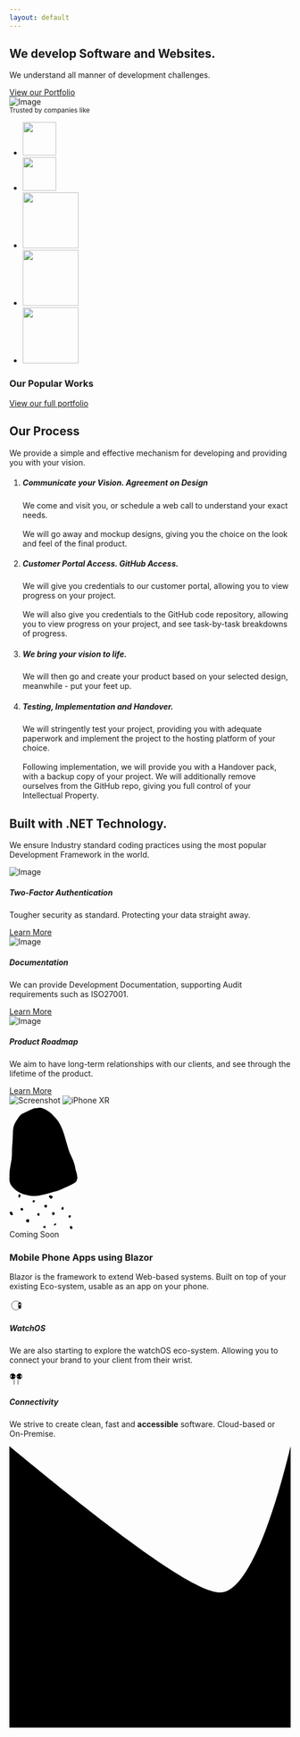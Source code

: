 ```yaml
---
layout: default
---
```


<section class="pb-0 pt-3 mt-2 pt-lg-6">
    <div class="container border-bottom">
        <div class="row align-items-center justify-content-between">
            <div class="col-lg-6 col-xl-5 text-center px-md-6 px-lg-0">
                <h1 class="display-4">We develop Software and Websites.</h1>
                <p class="lead">
                    We understand all manner of development challenges.
                </p>
                <a href="~/portfolio/" class="btn btn-primary btn-lg mt-3">View our Portfolio</a>
            </div>
            <div class="col-lg-6">
                <div class="row justify-content-center">
                    <div class="col-lg-12 col-8 mt-4 mt-lg-0">
                        <img src="~/assets/img/mobile-app-1.jpg" alt="Image" data-aos="fade-left" class="aos-init aos-animate">
                    </div>
                </div>
            </div>
        </div>
    </div>
</section>
<section>
    <div class="container">
        <div class="row text-center mb-5">
            <div class="col">
                <small class="text-uppercase">Trusted by companies like</small>
            </div>
        </div>
        <div class="row">
            <div class="col">
                <ul class="d-flex flex-wrap justify-content-center list-unstyled">
                    <li class="mx-4 mb-5 aos-init aos-animate" data-aos="fade-up" data-aos-delay="100">
                        <img src="~/assets/img/logos/morsonprojects.svg" class="mt-2" height="60" />
                    </li>
                    <li class="mx-4 mb-5 aos-init aos-animate" data-aos="fade-up" data-aos-delay="100">
                        <img src="~/assets/img/logos/splice.svg" height="60" class="mt-2" />
                    </li>
                    <li class="mx-4 mb-5 aos-init aos-animate" data-aos="fade-up" data-aos-delay="100">
                        <img src="~/assets/branding/portfolio/butterflies-and-fairytales/logo-grey.svg" height="100" />
                    </li>
                    <li class="mx-4 mb-5 aos-init aos-animate" data-aos="fade-up" data-aos-delay="100">
                        <img src="~/assets/branding/portfolio/simply-skin/logo-grey.svg" height="100" />
                    </li>
                    <li class="mx-4 mb-5 aos-init aos-animate" data-aos="fade-up" data-aos-delay="100">
                        <img src="~/assets/branding/portfolio/the-style-loft/logo-grey.svg" height="100" />
                    </li>
                </ul>
            </div>
        </div>
    </div>
</section>

<section class="bg-primary">
    <div class="container">
        <div class="row text-light mb-4">
            <div class="col">
                <h3 class="h1">Our Popular Works</h3>
            </div>
        </div>
        <div class="row">
            <div class="col-md-12 mt-3">
                <a href="~/portfolio/" class="text-light hover-arrow">View our full portfolio</a>
            </div>
        </div>
    </div>
</section>


<section class="bg-primary-3 text-light">
    <div class="container">
        <div class="row justify-content-center text-center mb-4">
            <div class="col-xl-8 col-lg-9">
                <h2 class="h1">Our Process</h2>
                <p class="lead">We provide a simple and effective mechanism for developing and providing you with your vision.</p>
            </div>
        </div>
        <div class="row o-hidden o-lg-visible">
            <div class="col d-flex flex-column align-items-center">
                <ol class="process-vertical">
                    <li data-aos="fade-right" class="aos-init aos-animate">
                        <div class="process-circle bg-primary"></div>
                        <div>
                            <h5 class="mb-0 text-warning">
                                Communicate your Vision. Agreement on Design
                            </h5>
                            <span class="p">
                                We come and visit you, or schedule a web call to understand your exact needs.<br /><br />
                                We will go away and mockup designs, giving you the choice on the look and feel of the final product.
                            </span>
                        </div>
                    </li>
                    <li data-aos="fade-left" class="aos-init">
                        <div class="process-circle bg-primary"></div>
                        <div>
                            <h5 class="mb-0 text-warning">Customer Portal Access. GitHub Access.</h5>
                            <span class="p">
                                We will give you credentials to our customer portal, allowing you to view progress on your project.
                                <br /><br />
                                We will also give you credentials to the GitHub code repository, allowing you to view progress on your project, and see task-by-task breakdowns of progress.
                            </span>
                        </div>
                    </li>
                    <li data-aos="fade-right" class="aos-init">
                        <div class="process-circle bg-primary"></div>
                        <div>
                            <h5 class="mb-0 text-warning">
                                We bring your vision to life.
                            </h5>
                            <span class="p">
                                We will then go and create your product based on your selected design, meanwhile - put your feet up.
                            </span>
                        </div>
                    </li>
                    <li data-aos="fade-left" class="aos-init">
                        <div class="process-circle bg-primary"></div>
                        <div>
                            <h5 class="mb-0 text-warning">Testing, Implementation and Handover.</h5>
                            <span class="p">
                                We will stringently test your project, providing you with adequate paperwork and implement the project to the hosting platform of your choice.
                                <br /><br />
                                Following implementation, we will provide you with a Handover pack, with a backup copy of your project. We will additionally remove ourselves from the GitHub repo, giving you full control of your Intellectual Property.
                            </span>
                        </div>
                    </li>
                </ol>
            </div>
        </div>
    </div>
</section>


<section>
    <div class="container">
        <div class="row justify-content-center text-center mb-6">
            <div class="col-xl-8 col-lg-9">
                <h2 class="display-4 mx-xl-6">Built with .NET Technology.</h2>
                <p class="lead">
                    We ensure Industry standard coding practices using the most popular Development Framework in the world.
                </p>
            </div>
        </div>
        <div class="row text-center">
            <div class="col-md-6 col-lg-4 mb-4 mb-lg-0 aos-init aos-animate" data-aos="fade-up" data-aos-delay="100">
                <img src="~/assets/img/saas-sketch-2.svg" alt="Image" class="mb-5">
                <h5>Two-Factor Authentication</h5>
                <p class="px-xl-4">Tougher security as standard. Protecting your data straight away.</p>
                <a href="#" class="hover-arrow">Learn More</a>
            </div>
            <div class="col-md-6 col-lg-4 mb-4 mb-lg-0 aos-init aos-animate" data-aos="fade-up" data-aos-delay="200">
                <img src="~/assets/img/saas-sketch-3.svg" alt="Image" class="mb-4">
                <h5>Documentation</h5>
                <p class="px-xl-4">We can provide Development Documentation, supporting Audit requirements such as ISO27001.</p>
                <a href="#" class="hover-arrow">Learn More</a>
            </div>
            <div class="col-md-6 col-lg-4 mb-4 mb-lg-0 aos-init aos-animate" data-aos="fade-up" data-aos-delay="400">
                <img src="~/assets/img/saas-sketch-5.svg" alt="Image" class="mb-4">
                <h5>Product Roadmap</h5>
                <p class="px-xl-4">We aim to have long-term relationships with our clients, and see through the lifetime of the product.</p>
                <a href="#" class="hover-arrow">Learn More</a>
            </div>
        </div>
    </div>
</section>


<section class="has-divider bg-primary-alt">
    <div class="container">
        <div class="row justify-content-around align-items-center">
            <div class="col-xl-3 col-lg-4 col-md-3 d-flex mb-5 mb-md-0 aos-init aos-animate" data-aos="fade-right">
                <div class="row justify-content-center">
                    <div class="col-8 col-md">
                        <div class="mobile-screenshot rotate-left layer-2">
                            <img src="~/assets/img/food-app-1.png" alt="Screenshot">
                            <img src="~/assets/img/iphone-xr.svg" alt="iPhone XR">
                        </div>
                        <div class="decoration-wrapper d-none d-md-block">
                            <div class="decoration middle-y scale-2" data-jarallax-element="40" style="z-index: 0; transform: translate3d(0px, 4.32124px, 0px);">
                                <svg xmlns="http://www.w3.org/2000/svg" width="122" height="159" viewBox="0 0 122 159" fill="none" class="injected-svg bg-primary-2" data-src="~/assets/img/decorations/deco-blob-8.svg" xmlns:xlink="http://www.w3.org/1999/xlink">
                                    <path d="M43.3108 158.858C40.6218 158.483 36.6428 158.086 32.7288 157.341C28.0118 156.445 23.4148 155.108 19.0668 152.959C13.3088 150.112 8.31079 146.303 4.40679 141.229C1.07479 136.896 -0.380207 131.883 0.168793 126.365C0.270793 125.334 0.340783 124.288 0.285783 123.256C-0.0442177 116.983 0.760791 110.818 1.89479 104.67C2.70679 100.272 3.49979 95.862 4.07279 91.428C4.44979 88.507 4.4598 85.534 4.5568 82.582C4.6658 79.229 4.61579 75.872 4.77379 72.522C4.90479 69.731 5.29379 66.952 5.46479 64.162C5.76579 59.223 6.00778 54.28 6.23578 49.337C6.36878 46.465 6.29779 43.579 6.54479 40.719C7.07379 34.544 9.1428 28.896 12.6698 23.781C14.2108 21.548 15.6228 19.227 17.1598 16.992C18.8648 14.51 21.0678 12.511 23.7648 11.197C30.0168 8.15502 36.1088 4.77203 42.6608 2.36703C44.1038 1.83703 45.5008 1.46702 47.0728 1.48202C48.7348 1.50002 50.4318 1.28303 52.0588 0.923029C55.2108 0.226028 58.0978 1.07101 60.9238 2.23501C68.2928 5.27001 74.5858 9.82801 79.8258 15.839C80.9798 17.163 82.2148 18.418 83.3938 19.721C86.5828 23.239 89.0248 27.236 91.2488 31.423C96.8208 41.91 99.6038 53.347 102.804 64.644C105.115 72.806 107.562 80.9 111.333 88.547C114.78 95.535 117.247 102.858 118.53 110.582C118.96 113.166 120.063 115.631 120.661 118.195C121.202 120.518 121.557 122.894 121.825 125.265C121.938 126.265 121.669 127.325 121.479 128.339C120.834 131.806 118.846 134.257 115.741 135.874C110.286 138.716 104.977 141.846 99.1958 144.04C97.4068 144.719 95.6798 145.578 93.9658 146.436C89.2058 148.816 84.1218 150.163 78.9738 151.382C75.4778 152.21 72.0718 153.404 68.5888 154.305C63.9498 155.505 59.3098 156.744 54.6098 157.651C51.3318 158.284 47.9488 158.387 43.3108 158.858Z" fill="black"></path>
                                </svg>
                                <div id="jarallax-container-0" style="position: absolute; top: 0px; left: 0px; width: 100%; height: 100%; overflow: hidden; pointer-events: none; z-index: -100;"><div style="position: absolute;"></div></div>
                            </div>
                            <div class="decoration left top scale-2">
                                <svg xmlns="http://www.w3.org/2000/svg" width="114" height="64" viewBox="0 0 114 64" fill="none" class="injected-svg bg-primary" data-src="~/assets/img/decorations/deco-dots-6.svg" xmlns:xlink="http://www.w3.org/1999/xlink">
                                    <path d="M73.32 8.86801C73.459 7.62901 72.664 7.25601 71.906 6.76901C70.867 6.10101 70.59 5.277 71.031 4.345C71.222 3.945 71.58 3.52399 71.969 3.33499C73.746 2.47299 76.209 3.20301 77.276 4.85901C77.698 5.51701 77.764 6.25802 77.266 6.87702C76.352 8.01402 75.258 8.90001 73.32 8.86801Z" fill="black"></path>
                                    <path d="M33.5251 51.6231C32.8901 51.3521 32.2261 51.1311 31.6251 50.7981C30.5961 50.2291 29.8591 49.4331 29.9791 48.1321C30.0831 46.9981 31.0281 46.0351 32.3131 45.7621C32.5471 45.7121 32.7801 45.6531 33.0181 45.6251C34.1571 45.4901 34.8851 45.9071 35.2481 46.9691C35.5371 47.8111 35.6291 48.6821 35.3671 49.5591C35.1191 50.3861 34.8261 50.7141 33.5251 51.6231Z" fill="black"></path>
                                    <path d="M3.47102 38.293C3.28302 38.205 2.79302 38.133 2.59002 37.854C1.75002 36.698 0.916028 35.502 0.709028 34.047C0.582028 33.168 1.12103 32.389 1.85003 32.159C2.72303 31.885 3.61003 31.74 4.24803 32.605C4.86303 33.436 5.44502 34.295 5.98002 35.179C6.42302 35.909 6.49802 36.75 5.98002 37.446C5.43202 38.186 4.63102 38.556 3.47102 38.293Z" fill="black"></path>
                                    <path d="M67.549 22.483C67.445 22.721 67.2249 23.225 67.0039 23.7311C66.5509 24.7751 64.135 25.134 63.51 24.034C63.164 23.424 62.795 22.809 62.571 22.15C62.307 21.368 62.7659 20.481 63.5589 20.271C64.3169 20.071 65.121 19.966 65.907 19.967C67.271 19.969 67.865 20.8 67.549 22.483Z" fill="black"></path>
                                    <path d="M113.014 61.366C112.778 62.277 112.307 62.954 111.313 63.154C110.467 63.323 109.659 63.007 109.295 62.258C108.984 61.621 108.719 60.96 108.49 60.29C108.24 59.564 108.351 58.879 108.888 58.29C109.443 57.681 110.148 57.632 110.87 57.811C112.268 58.155 113.34 59.966 113.014 61.366Z" fill="black"></path>
                                    <path d="M77.145 37.633C77.024 37.16 77.006 36.559 76.731 36.115C76.016 34.961 76.557 34.14 77.311 33.351C77.944 32.688 78.721 32.651 79.52 32.996C80.547 33.439 81.223 34.154 81.262 35.35C81.305 36.698 80.594 37.668 79.283 37.959C78.568 38.118 77.859 38.126 77.145 37.633ZM79.16 34.699C79.01 34.366 78.969 34.112 78.818 33.978C78.531 33.719 78.056 33.958 77.957 34.434C77.918 34.622 78.053 34.848 78.107 35.057C78.438 34.945 78.768 34.833 79.16 34.699Z" fill="black"></path>
                                    <path d="M20.1408 2.24493C19.9418 3.29493 19.8318 4.24094 19.5608 5.13894C19.4088 5.63894 19.0378 6.10193 18.6738 6.49993C18.2758 6.93693 17.7188 7.04993 17.1448 6.84093C16.5428 6.62293 16.3168 6.10692 16.2898 5.53292C16.2688 5.06392 16.3778 4.58994 16.4228 4.11794C16.4678 3.64594 16.5828 3.16294 16.5228 2.70394C16.4528 2.16194 16.1598 1.58792 16.8118 1.25292C17.4618 0.918921 18.1768 0.801922 18.8448 1.22292C19.2418 1.47292 19.5878 1.80293 20.1408 2.24493Z" fill="black"></path>
                                    <path d="M23.2341 25.618C24.1191 26.151 24.435 26.944 24.58 27.828C24.73 28.752 24.307 29.665 23.58 30.052C22.793 30.472 22.0041 30.371 21.3551 29.843C20.8821 29.458 20.466 28.929 20.201 28.379C19.627 27.184 20.1251 26.191 21.4371 25.85C22.0351 25.693 22.6721 25.686 23.2341 25.618Z" fill="black"></path>
                                    <path d="M53.8851 37.898C53.8231 38.16 53.7891 38.316 53.7461 38.469C53.3441 39.94 52.426 40.185 51.365 39.093C51.033 38.751 50.7011 38.396 50.4451 37.997C49.6231 36.716 50.181 35.248 51.636 34.79C52.845 34.41 53.9041 35.085 53.9821 36.337C54.0181 36.89 53.9161 37.449 53.8851 37.898Z" fill="black"></path>
                                    <path d="M96.3362 23.504C96.6952 24.849 96.9922 25.958 97.3112 27.15C96.9012 27.557 96.5022 28.055 96.0062 28.419C95.2012 29.007 94.0222 28.583 93.6902 27.628C93.3722 26.714 93.1762 25.818 93.8382 24.92C94.4672 24.064 95.0642 23.255 96.3362 23.504Z" fill="black"></path>
                                    <path d="M107.16 42.976C106.738 42.19 106.299 41.369 105.873 40.572C106.926 38.66 107.978 38.166 109.469 38.85C110.057 39.12 110.299 39.577 110.153 40.205C109.954 41.068 109.678 41.916 108.983 42.514C108.492 42.935 107.914 43.205 107.16 42.976Z" fill="black"></path>
                                    <path d="M45.7482 13.598C45.4982 14.83 43.6893 15.898 42.5393 15.523C42.3933 15.475 42.2343 15.396 42.1313 15.286C41.5783 14.695 41.5333 12.985 42.0393 12.364C42.7253 11.522 44.2422 11.273 45.0762 11.93C45.6042 12.346 45.8182 12.954 45.7482 13.598Z" fill="black"></path>
                                    <path d="M62.6021 60.476C60.2951 60.503 60.295 60.503 60.123 59.02C60.377 58.64 60.6561 58.923 60.9351 58.978C61.4471 59.076 61.8301 58.914 62.1091 58.435C62.6521 57.508 62.67 57.518 63.929 57.089C64.077 57.409 64.3251 57.734 64.3701 58.084C64.4811 58.947 64.5461 59.822 64.5461 60.692C64.5461 61.367 64.2671 61.915 63.3231 62.044C63.0881 61.533 62.8401 60.995 62.6021 60.476Z" fill="black"></path>
                                    <path d="M84.02 54.013C84.163 54.756 83.719 55.267 83.211 55.602C82.498 56.072 81.695 56.422 80.899 56.745C80.362 56.963 79.821 56.411 79.895 55.8C80.032 54.663 80.752 53.941 81.704 53.484C82.557 53.073 83.383 53.232 84.02 54.013Z" fill="black"></path>
                                </svg>
                            </div>
                        </div>
                    </div>
                </div>
            </div>
            <div class="col-lg-6 col-md-8 d-flex flex-column">
                <div class="mb-3">
                    <span class="badge badge-primary">Coming Soon</span>
                    <h3 class="h1 mt-3">
                        Mobile Phone Apps using Blazor
                    </h3>
                    <p class="lead">
                        Blazor is the framework to extend Web-based systems. Built on top of your existing Eco-system, usable as an app on your phone.
                    </p>
                </div>
                <div class="row">
                    <div class="col-6">
                        <svg xmlns="http://www.w3.org/2000/svg" xmlns:xlink="http://www.w3.org/1999/xlink" width="24px" height="24px" viewBox="0 0 24 24" version="1.1" class="injected-svg icon icon-md bg-primary" data-src="~/assets/img/icons/theme/devices/apple-watch.svg">
                            <title>Icon For Apple-Watch</title>
                            <g stroke="none" stroke-width="1" fill="none" fill-rule="evenodd">
                                <rect opacity="0" x="0" y="0" width="24" height="24"></rect>
                                <path d="M16.4505,4.17581303 C16.9303324,4.44927096 17.0976321,5.05993348 16.8241742,5.53976596 C16.5507162,6.01959844 15.9400537,6.18689808 15.4602212,5.91344015 C14.4147959,5.31764923 13.2316866,5 12,5 C8.13400675,5 5,8.13400675 5,12 C5,15.8659932 8.13400675,19 12,19 C13.219344,19 14.3911317,18.6887023 15.4290477,18.10422 C15.9102758,17.8332257 16.5200726,18.0036539 16.7910669,18.4848821 C17.0620612,18.9661102 16.891633,19.575907 16.4104049,19.8469013 C15.0748371,20.5990004 13.5653933,21 12,21 C7.02943725,21 3,16.9705627 3,12 C3,7.02943725 7.02943725,3 12,3 C13.5812651,3 15.1053118,3.40918641 16.4505,4.17581303 Z" fill="#000000" fill-rule="nonzero" opacity="0.3"></path>
                                <path d="M18.5,6 C19.8807119,6 21,7.11928813 21,8.5 L21,15.5 C21,16.8807119 19.8807119,18 18.5,18 C17.1192881,18 16,16.8807119 16,15.5 L16,8.5 C16,7.11928813 17.1192881,6 18.5,6 Z M18.5,12 C19.3284271,12 20,11.3284271 20,10.5 C20,9.67157288 19.3284271,9 18.5,9 C17.6715729,9 17,9.67157288 17,10.5 C17,11.3284271 17.6715729,12 18.5,12 Z" fill="#000000"></path>
                            </g>
                        </svg>
                        <div class="mt-2">
                            <h5>WatchOS</h5>
                        </div>
                        <p>
                            We are also starting to explore the watchOS eco-system. Allowing you to connect your brand to your client from their wrist.
                        </p>
                    </div>
                    <div class="col-6">
                        <svg xmlns="http://www.w3.org/2000/svg" xmlns:xlink="http://www.w3.org/1999/xlink" width="24px" height="24px" viewBox="0 0 24 24" version="1.1" class="injected-svg icon icon-md bg-primary" data-src="~/assets/img/icons/theme/devices/airpods.svg">
                            <title>Icon For Airpods</title>
                            <g stroke="none" stroke-width="1" fill="none" fill-rule="evenodd">
                                <rect opacity="0" x="0" y="0" width="24" height="24"></rect>
                                <path d="M17,12.9170416 L17,20.5 C17,21.3284271 16.3284271,22 15.5,22 C14.6715729,22 14,21.3284271 14,20.5 L14,11.472213 C14.8261591,12.2116454 15.8584259,12.7255217 17,12.9170416 Z" fill="#000000" opacity="0.3"></path>
                                <path d="M10,11.472213 L10,20.5 C10,21.3284271 9.32842712,22 8.5,22 C7.67157288,22 7,21.3284271 7,20.5 L7,12.9170416 C8.14157414,12.7255217 9.17384092,12.2116454 10,11.472213 Z" fill="#000000" opacity="0.3"></path>
                                <path d="M18,12 C15.2385763,12 13,9.76142375 13,7 C13,4.23857625 15.2385763,2 18,2 C20.7614237,2 23,4.23857625 23,7 C23,9.76142375 20.7614237,12 18,12 Z M14.75,6.5 C14.3357864,6.5 14,6.83578644 14,7.25 C14,7.66421356 14.3357864,8 14.75,8 L15.25,8 C15.6642136,8 16,7.66421356 16,7.25 C16,6.83578644 15.6642136,6.5 15.25,6.5 L14.75,6.5 Z M21,5 C20.4477153,5 20,5.44771525 20,6 L20,8 C20,8.55228475 20.4477153,9 21,9 C21.5522847,9 22,8.55228475 22,8 L22,6 C22,5.44771525 21.5522847,5 21,5 Z" fill="#000000"></path>
                                <path d="M6,12 C3.23857625,12 1,9.76142375 1,7 C1,4.23857625 3.23857625,2 6,2 C8.76142375,2 11,4.23857625 11,7 C11,9.76142375 8.76142375,12 6,12 Z M8.75,6.5 C8.33578644,6.5 8,6.83578644 8,7.25 C8,7.66421356 8.33578644,8 8.75,8 L9.25,8 C9.66421356,8 10,7.66421356 10,7.25 C10,6.83578644 9.66421356,6.5 9.25,6.5 L8.75,6.5 Z M3,5 C2.44771525,5 2,5.44771525 2,6 L2,8 C2,8.55228475 2.44771525,9 3,9 C3.55228475,9 4,8.55228475 4,8 L4,6 C4,5.44771525 3.55228475,5 3,5 Z" fill="#000000"></path>
                            </g>
                        </svg>
                        <div class="mt-2">
                            <h5>Connectivity</h5>
                        </div>
                        <p>
                            We strive to create clean, fast and <strong>accessible</strong> software. Cloud-based or On-Premise.
                        </p>
                    </div>
                </div>
            </div>
        </div>
    </div>
    <div class="divider flip-x">
        <svg xmlns="http://www.w3.org/2000/svg" xmlns:xlink="http://www.w3.org/1999/xlink" width="100%" height="96px" viewBox="0 0 100 100" version="1.1" preserveAspectRatio="none" class="injected-svg bg-primary-3" data-src="~/assets/img/dividers/divider-1.svg">
            <path d="M0,0 C40,33 66,52 75,52 C83,52 92,33 100,0 L100,100 L0,100 L0,0 Z"></path>
        </svg>
    </div>
</section>